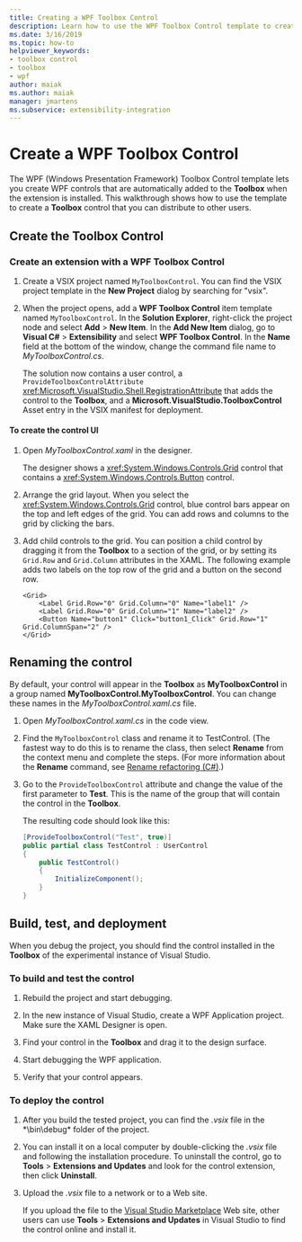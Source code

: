 ```yaml
---
title: Creating a WPF Toolbox Control
description: Learn how to use the WPF Toolbox Control template to create a Toolbox control that you can distribute to other users.
ms.date: 3/16/2019
ms.topic: how-to
helpviewer_keywords:
- toolbox control
- toolbox
- wpf
author: maiak
ms.author: maiak
manager: jmartens
ms.subservice: extensibility-integration
---
```

# Create a WPF Toolbox Control


The WPF (Windows Presentation Framework) Toolbox Control template lets you create WPF controls that are automatically added to the **Toolbox** when the extension is installed. This walkthrough shows how to use the template to create a **Toolbox** control that you can distribute to other users.

## Create the Toolbox Control

### Create an extension with a WPF Toolbox Control

1. Create a VSIX project named `MyToolboxControl`. You can find the VSIX project template in the **New Project** dialog by searching for "vsix".

2. When the project opens, add a **WPF Toolbox Control** item template named `MyToolboxControl`. In the **Solution Explorer**, right-click the project node and select **Add** > **New Item**. In the **Add New Item** dialog, go to **Visual C#** > **Extensibility** and select **WPF Toolbox Control**. In the **Name** field at the bottom of the window, change the command file name to *MyToolboxControl.cs*.

    The solution now contains a user control, a `ProvideToolboxControlAttribute` <xref:Microsoft.VisualStudio.Shell.RegistrationAttribute> that adds the control to the **Toolbox**, and a **Microsoft.VisualStudio.ToolboxControl** Asset entry in the VSIX manifest for  deployment.

#### To create the control UI

1. Open *MyToolboxControl.xaml* in the designer.

    The designer shows a <xref:System.Windows.Controls.Grid> control that contains a <xref:System.Windows.Controls.Button> control.

2. Arrange the grid layout. When you select the <xref:System.Windows.Controls.Grid> control, blue control bars appear on the top and left edges of the grid. You can add rows and columns to the grid by clicking the bars.

3. Add child controls to the grid. You can position a child control by dragging it from the **Toolbox** to a section of the grid, or by setting its `Grid.Row` and `Grid.Column` attributes in the XAML. The following example adds two labels on the top row of the grid and a button on the second row.

    ```xaml
    <Grid>
        <Label Grid.Row="0" Grid.Column="0" Name="label1" />
        <Label Grid.Row="0" Grid.Column="1" Name="label2" />
        <Button Name="button1" Click="button1_Click" Grid.Row="1" Grid.ColumnSpan="2" />
    </Grid>
    ```

## Renaming the control

 By default, your control will appear in the **Toolbox** as **MyToolboxControl** in a group named **MyToolboxControl.MyToolboxControl**. You can change these names in the *MyToolboxControl.xaml.cs* file.

1. Open *MyToolboxControl.xaml.cs* in the code view.

2. Find the `MyToolboxControl` class and rename it to TestControl. (The fastest way to do this is to rename the class, then select **Rename** from the context menu and complete the steps. (For more information about the **Rename** command, see [Rename refactoring (C#)](../ide/reference/rename.md).)

3. Go to the `ProvideToolboxControl` attribute and change the value of the first parameter to **Test**. This is the name of the group that will contain the control in the **Toolbox**.

    The resulting code should look like this:

    ```csharp
    [ProvideToolboxControl("Test", true)]
    public partial class TestControl : UserControl
    {
        public TestControl()
        {
            InitializeComponent();
        }
    }
    ```

## Build, test, and deployment

 When you debug the project, you should find the control installed in the **Toolbox** of the experimental instance of Visual Studio.

### To build and test the control

1. Rebuild the project and start debugging.

2. In the new instance of Visual Studio, create a WPF Application project. Make sure the XAML Designer is open.

3. Find your control in the **Toolbox** and drag it to the design surface.

4. Start debugging the WPF application.

5. Verify that your control appears.

### To deploy the control

1. After you build the tested project, you can find the *.vsix* file in the *\bin\debug\* folder of the project.

2. You can install it on a local computer by double-clicking the *.vsix* file and following the installation procedure. To uninstall the control, go to **Tools** > **Extensions and Updates** and look for the control extension, then click **Uninstall**.

3. Upload the *.vsix* file to a network or to a Web site.

    If you upload the file to the [Visual Studio Marketplace](https://marketplace.visualstudio.com/) Web site, other users can use **Tools** > **Extensions and Updates** in Visual Studio to find the control online and install it.
